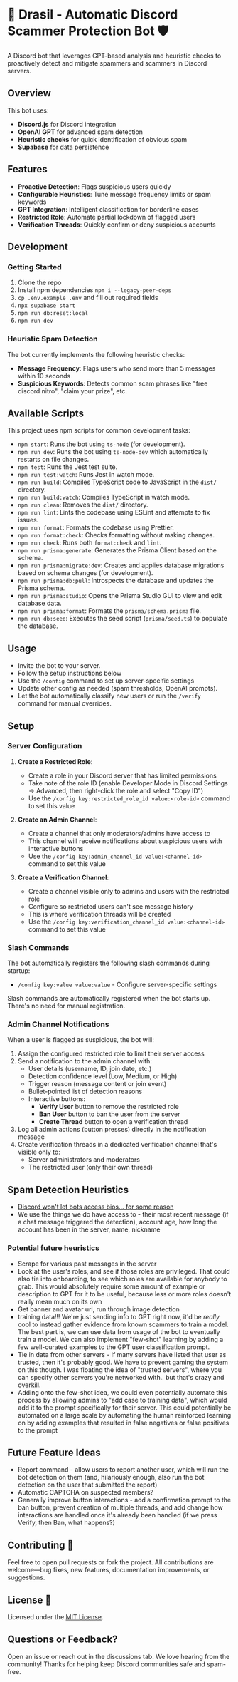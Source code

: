 # 🌳 Drasil - Automatic Discord Scammer Protection Bot 🛡️

A Discord bot that leverages GPT-based analysis and heuristic checks to proactively detect and mitigate spammers and scammers in Discord servers.

## Overview

This bot uses:

- **Discord.js** for Discord integration
- **OpenAI GPT** for advanced spam detection
- **Heuristic checks** for quick identification of obvious spam
- **Supabase** for data persistence

## Features

- **Proactive Detection**: Flags suspicious users quickly
- **Configurable Heuristics**: Tune message frequency limits or spam keywords
- **GPT Integration**: Intelligent classification for borderline cases
- **Restricted Role**: Automate partial lockdown of flagged users
- **Verification Threads**: Quickly confirm or deny suspicious accounts

## Development

### Getting Started

1. Clone the repo
2. Install npm dependencies `npm i --legacy-peer-deps`
3. `cp .env.example .env` and fill out required fields
4. `npx supabase start`
5. `npm run db:reset:local`
6. `npm run dev`

### Heuristic Spam Detection

The bot currently implements the following heuristic checks:

- **Message Frequency**: Flags users who send more than 5 messages within 10 seconds
- **Suspicious Keywords**: Detects common scam phrases like "free discord nitro", "claim your prize", etc.

## Available Scripts

This project uses npm scripts for common development tasks:

- `npm start`: Runs the bot using `ts-node` (for development).
- `npm run dev`: Runs the bot using `ts-node-dev` which automatically restarts on file changes.
- `npm test`: Runs the Jest test suite.
- `npm run test:watch`: Runs Jest in watch mode.
- `npm run build`: Compiles TypeScript code to JavaScript in the `dist/` directory.
- `npm run build:watch`: Compiles TypeScript in watch mode.
- `npm run clean`: Removes the `dist/` directory.
- `npm run lint`: Lints the codebase using ESLint and attempts to fix issues.
- `npm run format`: Formats the codebase using Prettier.
- `npm run format:check`: Checks formatting without making changes.
- `npm run check`: Runs both `format:check` and `lint`.
- `npm run prisma:generate`: Generates the Prisma Client based on the schema.
- `npm run prisma:migrate:dev`: Creates and applies database migrations based on schema changes (for development).
- `npm run prisma:db:pull`: Introspects the database and updates the Prisma schema.
- `npm run prisma:studio`: Opens the Prisma Studio GUI to view and edit database data.
- `npm run prisma:format`: Formats the `prisma/schema.prisma` file.
- `npm run db:seed`: Executes the seed script (`prisma/seed.ts`) to populate the database.

## Usage

- Invite the bot to your server.
- Follow the setup instructions below
- Use the `/config` command to set up server-specific settings
- Update other config as needed (spam thresholds, OpenAI prompts).
- Let the bot automatically classify new users or run the `/verify` command for manual overrides.

## Setup

### Server Configuration

1. **Create a Restricted Role**:

   - Create a role in your Discord server that has limited permissions
   - Take note of the role ID (enable Developer Mode in Discord Settings -> Advanced, then right-click the role and select "Copy ID")
   - Use the `/config key:restricted_role_id value:<role-id>` command to set this value

2. **Create an Admin Channel**:

   - Create a channel that only moderators/admins have access to
   - This channel will receive notifications about suspicious users with interactive buttons
   - Use the `/config key:admin_channel_id value:<channel-id>` command to set this value

3. **Create a Verification Channel**:
   - Create a channel visible only to admins and users with the restricted role
   - Configure so restricted users can't see message history
   - This is where verification threads will be created
   - Use the `/config key:verification_channel_id value:<channel-id>` command to set this value

### Slash Commands

The bot automatically registers the following slash commands during startup:

- `/config key:value value:value` - Configure server-specific settings

Slash commands are automatically registered when the bot starts up. There's no need for manual registration.

### Admin Channel Notifications

When a user is flagged as suspicious, the bot will:

1. Assign the configured restricted role to limit their server access
2. Send a notification to the admin channel with:
   - User details (username, ID, join date, etc.)
   - Detection confidence level (Low, Medium, or High)
   - Trigger reason (message content or join event)
   - Bullet-pointed list of detection reasons
   - Interactive buttons:
     - **Verify User** button to remove the restricted role
     - **Ban User** button to ban the user from the server
     - **Create Thread** button to open a verification thread
3. Log all admin actions (button presses) directly in the notification message
4. Create verification threads in a dedicated verification channel that's visible only to:
   - Server administrators and moderators
   - The restricted user (only their own thread)

## Spam Detection Heuristics

- [Discord won't let bots access bios... for some reason](https://github.com/discord/discord-api-docs/issues/3095#issue-comment-box)
- We use the things we do have access to - their most recent message (if a chat message triggered the detection), account age, how long the account has been in the server, name, nickname

### Potential future heuristics

- Scrape for various past messages in the server
- Look at the user's roles, and see if those roles are privileged. That could also tie into onboarding, to see which roles are available for anybody to grab. This would absolutely require some amount of example or description to GPT for it to be useful, because less or more roles doesn't really mean much on its own
- Get banner and avatar url, run through image detection
- training data!!! We're just sending info to GPT right now, it'd be _really_ cool to instead gather evidence from known scammers to train a model. The best part is, we can use data from usage of the bot to eventually train a model. We can also implement "few-shot" learning by adding a few well-curated examples to the GPT user classification prompt.
- Tie in data from other servers - if many servers have listed that user as trusted, then it's probably good. We have to prevent gaming the system on this though. I was floating the idea of "trusted servers", where you can specify other servers you're networked with.. but that's crazy and overkill.
- Adding onto the few-shot idea, we could even potentially automate this process by allowing admins to "add case to training data", which would add it to the prompt specifically for their server. This could potentially be automated on a large scale by automating the human reinforced learning on by adding examples that resulted in false negatives or false positives to the prompt

## Future Feature Ideas

- Report command - allow users to report another user, which will run the bot detection on them (and, hilariously enough, also run the bot detection on the user that submitted the report)
- Automatic CAPTCHA on suspected members?
- Generally improve button interactions - add a confirmation prompt to the ban button, prevent creation of multiple threads, and add change how interactions are handled once it's already been handled (if we press Verify, then Ban, what happens?)

## Contributing 🤝

Feel free to open pull requests or fork the project. All contributions are welcome—bug fixes, new features, documentation improvements, or suggestions.

## License 📜

Licensed under the [MIT License](LICENSE.md).

## Questions or Feedback?

Open an issue or reach out in the discussions tab. We love hearing from the community!
Thanks for helping keep Discord communities safe and spam-free.

